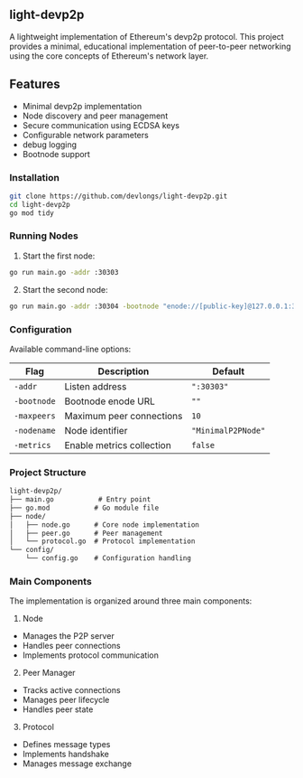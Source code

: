 ## light-devp2p
A lightweight implementation of Ethereum's devp2p protocol. This project provides a minimal, educational implementation of peer-to-peer networking using the core concepts of Ethereum's network layer.

## Features
- Minimal devp2p implementation
- Node discovery and peer management
- Secure communication using ECDSA keys
- Configurable network parameters
- debug logging
- Bootnode support

### Installation
```bash
git clone https://github.com/devlongs/light-devp2p.git
cd light-devp2p
go mod tidy
```

### Running Nodes
1. Start the first node:
```bash
go run main.go -addr :30303
```

2. Start the second node:
```bash
go run main.go -addr :30304 -bootnode "enode://[public-key]@127.0.0.1:30303"
```

### Configuration
Available command-line options:

| Flag       | Description                 | Default          |
|------------|-----------------------------|------------------|
| `-addr`    | Listen address              | `":30303"`       |
| `-bootnode`| Bootnode enode URL          | `""`             |
| `-maxpeers`| Maximum peer connections    | `10`             |
| `-nodename`| Node identifier             | `"MinimalP2PNode"` |
| `-metrics` | Enable metrics collection   | `false`          |

### Project Structure
```txt
light-devp2p/
├── main.go           # Entry point
├── go.mod           # Go module file
├── node/
│   ├── node.go      # Core node implementation
│   ├── peer.go      # Peer management
│   └── protocol.go  # Protocol implementation
└── config/
    └── config.go    # Configuration handling
```

### Main Components
The implementation is organized around three main components:

1. Node

- Manages the P2P server
- Handles peer connections
- Implements protocol communication

2. Peer Manager

- Tracks active connections
- Manages peer lifecycle
- Handles peer state

3. Protocol

- Defines message types
- Implements handshake
- Manages message exchange
